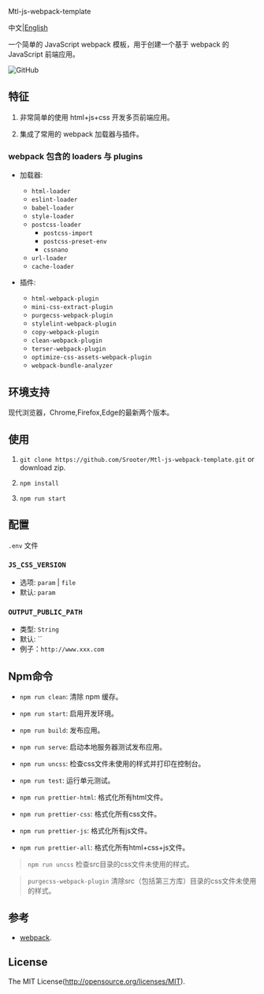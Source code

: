 Mtl-js-webpack-template

中文|[English](README.md)

一个简单的 JavaScript webpack 模板，用于创建一个基于 webpack 的 JavaScript 前端应用。

![GitHub](https://img.shields.io/github/license/Srooter/Mtl-js-webpack-template)

## 特征

1. 非常简单的使用 html+js+css 开发多页前端应用。

2. 集成了常用的 webpack 加载器与插件。

### webpack 包含的 loaders 与 plugins

- 加载器:
  - `html-loader`
  - `eslint-loader`
  - `babel-loader`
  - `style-loader`
  - `postcss-loader`
    - `postcss-import`
    - `postcss-preset-env`
    - `cssnano`
  - `url-loader`
  - `cache-loader`

- 插件:
  - `html-webpack-plugin`
  - `mini-css-extract-plugin`
  - `purgecss-webpack-plugin`
  - `stylelint-webpack-plugin`
  - `copy-webpack-plugin`
  - `clean-webpack-plugin`
  - `terser-webpack-plugin`
  - `optimize-css-assets-webpack-plugin`
  - `webpack-bundle-analyzer`
    
## 环境支持

现代浏览器，Chrome,Firefox,Edge的最新两个版本。

## 使用

1. `git clone https://github.com/Srooter/Mtl-js-webpack-template.git` or download zip.

2. `npm install`

3. `npm run start`

## 配置 

`.env` 文件 

### `JS_CSS_VERSION`

- 选项: `param` | `file`
- 默认: `param`

### `OUTPUT_PUBLIC_PATH`

- 类型: `String`
- 默认: ``
- 例子：`http://www.xxx.com`                      

## Npm命令 

- `npm run clean`: 清除 npm 缓存。

- `npm run start`: 启用开发环境。

- `npm run build`: 发布应用。

- `npm run serve`: 启动本地服务器测试发布应用。

- `npm run uncss`: 检查css文件未使用的样式并打印在控制台。

- `npm run test`: 运行单元测试。

- `npm run prettier-html`: 格式化所有html文件。

- `npm run prettier-css`: 格式化所有css文件。

- `npm run prettier-js`: 格式化所有js文件。

- `npm run prettier-all`: 格式化所有html+css+js文件。

> `npm run uncss` 检查src目录的css文件未使用的样式。

> `purgecss-webpack-plugin` 清除src（包括第三方库）目录的css文件未使用的样式。

## 参考

- [webpack](https://webpack.js.org/).

## License

The MIT License(http://opensource.org/licenses/MIT).
